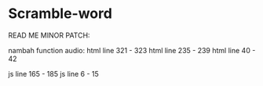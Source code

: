 # Scramble-word
READ ME MINOR PATCH:

nambah function audio:
html line 321 - 323
html line 235 - 239
html line 40 - 42

js line 165 - 185
js line 6 -  15



